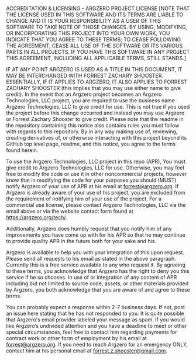 ACCREDITATION & LICENSING - ARGZERO PROJECT LICENSE
[NOTE THAT THE LICENSE USED IN THIS SOFTWARE AND ITS TERMS ARE LIABLE TO CHANGE AND IT IS YOUR RESPONSIBILITY AS A USER OF THIS SOFTWARE TO TAKE NOTE OF THOSE CHANGES. BY USING, MODIFYING, OR INCORPORATING THIS PROJECT INTO YOUR OWN WORK, YOU INDICATE THAT YOU AGREE TO THESE TERMS; TO CEASE FOLLOWING THE AGREEMENT, CEASE ALL USE OF THE SOFTWARE OR ITS VARIOUS PARTS IN ALL PROJECTS. IF YOU HAVE THIS SOFTWARE IN ANY PROJECT THIS AGREEMENT, INCLUDING ALL APPLICABLE TERMS, STILL STANDS.]

IF AT ANY POINT ARGZERO IS USED AS A TITLE IN THIS DOCUMENT, IT MAY BE INTERCHANGED WITH FORREST ZACHARY SHOOSTER. ESSENTIALLY, IF IT APPLIES TO ARGZERO, IT ALSO APPLIES TO FORREST ZACHARY SHOOSTER (this implies that you may use either name to give credit). In the event that an Argzero project becomes an Argzero Technologies, LLC project, you are required to use the business name Argzero Technologies, LLC to give credit for use. This is not true if you used the project before this change occurred and instead you may use Argzero or Forrest Zachary Shooster to give credit. Please note that the readme in the repository containing this notice also contains rules you must follow with regards to this repository. By in any way making use of, reviewing, creating derivatives of, or otherwise interacting with this project beyond its GitHub top level page, readme, and this notice, you agree to the terms found herein.

To use the Argzero Technologies, LLC project in this repo (APR), You must give credit to Argzero Technologies, LLC for use. Otherwise, you may feel free to modify the code or use it in other noncommercial projects, however know that in modifying the code for your purposes you should (MUST) notify Argzero of your use of APR at his email at forrest@argzero.org. If Argzero is already aware of your use of his project, you are excluded from the requirement of notifying him of your use of the project. For a commercial use license, please contact Argzero Technologies, LLC via the email above or via the website contact form found at https://argzero.org/tech/.

Additionally, Argzero does humbly request that you notify him of any improvements you have come up with for his APR so that he may continue to provide quality APR in the future both for your sake and his.

Argzero is available to help you with your integration of this upon request. Please send all requests to his email as stated in the above paragraph. Currently this is a free service available to any who request it. By agreeing to these terms, you acknowledge that Argzero has the right to deny you this service if he so chooses. In use of or integration of any content of APR including but not limited to source code, assets, or other materials provided by Argzero, you both acknowledge that you are aware of and agree to these terms. 

You can probably expect a response within 2-7 business days. If not, post an issue here stating that he has not responded to you. It is quite possible that Argzero's email provider labeled your message as spam. If you would like Argzero’s undivided attention and you have a deadline to meet or other special circumstances, feel free to contact him regarding payments for contract work or other form of employment by his email at forrest@argzero.org. If you need to reach Argzero for an emergency ONLY, contact him at his personal email at forrest.z.shooster@gmail.com.
